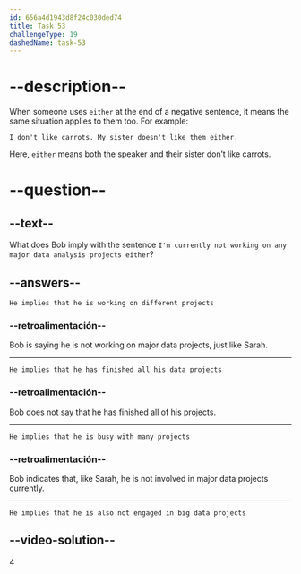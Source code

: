 ```yaml
---
id: 656a4d1943d8f24c030ded74
title: Task 53
challengeType: 19
dashedName: task-53
---
```


# --description--

When someone uses `either` at the end of a negative sentence, it means the same situation applies to them too. For example:

`I don't like carrots. My sister doesn't like them either.`

Here, `either` means both the speaker and their sister don’t like carrots.

# --question--

## --text--

What does Bob imply with the sentence `I'm currently not working on any major data analysis projects either`?

## --answers--

`He implies that he is working on different projects`

### --retroalimentación--

Bob is saying he is not working on major data projects, just like Sarah.

---

`He implies that he has finished all his data projects`

### --retroalimentación--

Bob does not say that he has finished all of his projects.

---

`He implies that he is busy with many projects`

### --retroalimentación--

Bob indicates that, like Sarah, he is not involved in major data projects currently.

---

`He implies that he is also not engaged in big data projects`

## --video-solution--

4
